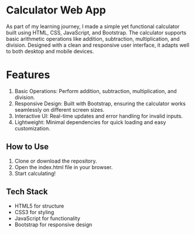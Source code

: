 # Calculator Web App
As part of my learning journey, I made a simple yet functional calculator built using HTML, CSS, JavaScript, and Bootstrap. The calculator supports basic arithmetic operations like addition, subtraction, multiplication, and division. Designed with a clean and responsive user interface, it adapts well to both desktop and mobile devices.

# Features
1. Basic Operations: Perform addition, subtraction, multiplication, and division.
2. Responsive Design: Built with Bootstrap, ensuring the calculator works seamlessly on different screen sizes.
3. Interactive UI: Real-time updates and error handling for invalid inputs.
4. Lightweight: Minimal dependencies for quick loading and easy customization.

## How to Use
1. Clone or download the repository.
2. Open the index.html file in your browser.
3. Start calculating!

## Tech Stack
- HTML5 for structure
- CSS3 for styling
- JavaScript for functionality
- Bootstrap for responsive design

